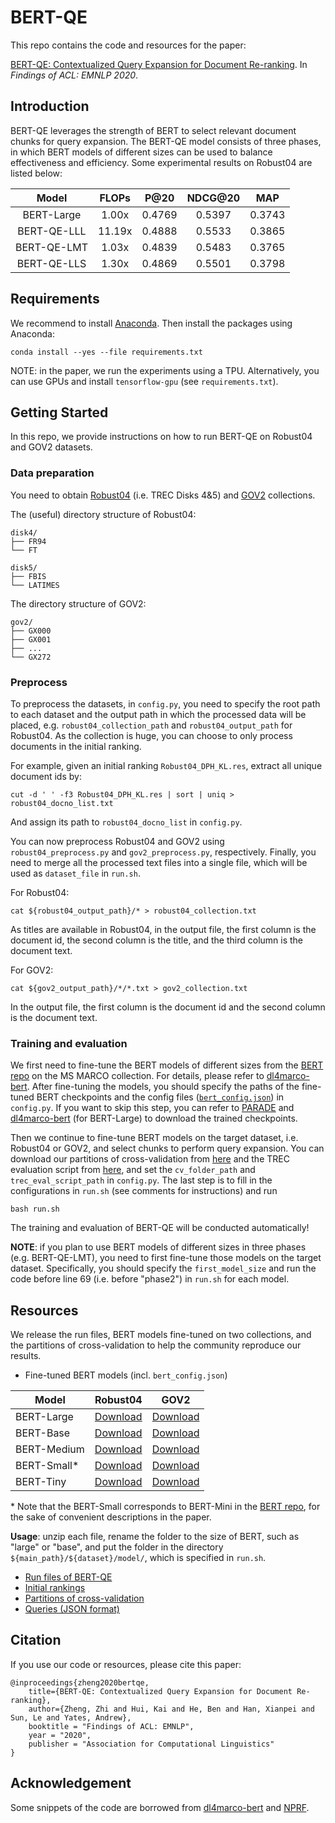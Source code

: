 # BERT-QE

This repo contains the code and resources for the paper:

 [BERT-QE: Contextualized Query Expansion for Document Re-ranking](https://arxiv.org/abs/2009.07258).
 In *Findings of ACL: EMNLP 2020*.

## Introduction
BERT-QE leverages the strength of BERT to select relevant document chunks for query expansion. The BERT-QE model consists of three phases, in which BERT models of different sizes can be used to balance effectiveness and efficiency. Some experimental results on Robust04 are listed below:


  Model    | FLOPs |  P@20 | NDCG@20 | MAP | 
:----------: | :------: | :------: | :------: | :----: |
BERT-Large    | 1.00x | 0.4769 | 0.5397 | 0.3743 |
BERT-QE-LLL   | 11.19x| 0.4888 | 0.5533 | 0.3865 |
BERT-QE-LMT   | 1.03x | 0.4839 | 0.5483 | 0.3765 |
BERT-QE-LLS   | 1.30x | 0.4869 | 0.5501 | 0.3798 |


## Requirements

We recommend to install [Anaconda](https://www.anaconda.com/). Then install the packages using Anaconda:
```
conda install --yes --file requirements.txt
```

NOTE: in the paper, we run the experiments using a TPU. Alternatively, you can use GPUs and install `tensorflow-gpu` (see `requirements.txt`).

## Getting Started

In this repo, we provide instructions on how to run BERT-QE on Robust04 and GOV2 datasets.

### Data preparation

You need to obtain [Robust04](https://trec.nist.gov/data_disks.html) (i.e. TREC Disks 4&5) and [GOV2](http://ir.dcs.gla.ac.uk/test_collections/gov2-summary.htm) collections.

The (useful) directory structure of Robust04:
```
disk4/
├── FR94
└── FT

disk5/
├── FBIS
└── LATIMES
```

The directory structure of GOV2:
```
gov2/
├── GX000
├── GX001
├── ...
└── GX272
```

### Preprocess 

To preprocess the datasets, in `config.py`, you need to specify the root path to each dataset and
the output path in which the processed data will be placed, e.g. `robust04_collection_path` and `robust04_output_path` for Robust04. 
As the collection is huge, you can choose to only process documents in the initial ranking.

For example, given an initial ranking `Robust04_DPH_KL.res`, extract all unique document ids by:
```
cut -d ' ' -f3 Robust04_DPH_KL.res | sort | uniq > robust04_docno_list.txt
```
And assign its path to `robust04_docno_list` in `config.py`.

You can now preprocess Robust04 and GOV2 using `robust04_preprocess.py` and `gov2_preprocess.py`, respectively.
Finally, you need to merge all the processed text files into a single file,
which will be used as `dataset_file` in `run.sh`.

For Robust04:
```
cat ${robust04_output_path}/* > robust04_collection.txt
```

As titles are available in Robust04, in the output file, the first column is the document id, the second column is the title, and the third column is the document text.


For GOV2:
```
cat ${gov2_output_path}/*/*.txt > gov2_collection.txt
```

In the output file, the first column is the document id and the second column is the document text.


### Training and evaluation

We first need to fine-tune the BERT models of different sizes from the [BERT repo](https://github.com/google-research/bert) on the MS MARCO collection. 
For details, please refer to [dl4marco-bert](https://github.com/nyu-dl/dl4marco-bert). 
After fine-tuning the models, you should specify the paths of the fine-tuned BERT checkpoints and the config files ([`bert_config.json`](#resources)) in `config.py`. 
If you want to skip this step, you can refer to [PARADE](https://github.com/canjiali/PARADE) and [dl4marco-bert](https://github.com/nyu-dl/dl4marco-bert) (for BERT-Large) to download the trained checkpoints.

Then we continue to fine-tune BERT models on the target dataset, i.e. Robust04 or GOV2, and select chunks to perform query expansion.
You can download our partitions of cross-validation from [here](#cv) and the TREC evaluation script from [here](https://trec.nist.gov/trec_eval/), and set the `cv_folder_path` and `trec_eval_script_path` in `config.py`. 
The last step is to fill in the configurations in `run.sh` (see comments for instructions) and run
```
bash run.sh
```

The training and evaluation of BERT-QE will be conducted automatically!

**NOTE**: if you plan to use BERT models of different sizes in three phases (e.g. BERT-QE-LMT), you need to first fine-tune those models on the target dataset.
Specifically, you should specify the `first_model_size` and run the code before line 69 (i.e. before "phase2") in `run.sh` for each model.

## Resources

We release the run files, BERT models fine-tuned on two collections, and the partitions of cross-validation to help the community reproduce our results.

* Fine-tuned BERT models (incl. `bert_config.json`)

| Model        | Robust04  | GOV2 | 
|--------------|----------|--------------------|
| BERT-Large | [Download](https://drive.google.com/drive/folders/1rdquOffuns-oRFWlFV6W7C3wn2w1PZip?usp=sharing)|  [Download](https://drive.google.com/drive/folders/18HVhdxlrg5rIcLXgiGwMaHa06NUYFeFY?usp=sharing)   |  
| BERT-Base    | [Download](https://drive.google.com/drive/folders/1KKsllpvPxwbnJDVJl23MbQy4KFQGtGTj?usp=sharing) |  [Download](https://drive.google.com/drive/folders/1KqcjHbnDvdHQFw-wkl9tYfDEUtB7Isg8?usp=sharing)   | 
| BERT-Medium   | [Download](https://drive.google.com/drive/folders/1rakEIVBQv3mZ_v9D6mVUAovWL_q-uYzm?usp=sharing) |   [Download](https://drive.google.com/drive/folders/1ucLyg_5eEFS7NTbAu-YpbRJY_Ers0F5Z?usp=sharing)   | 
| BERT-Small*    | [Download](https://drive.google.com/drive/folders/1FlhTwEiMNS0YOxKzORG7EGAETX5GpvF2?usp=sharing) |  [Download](https://drive.google.com/drive/folders/1HcjVMsiQYQpR8iI4QRxL0wo0d6RAR5uz?usp=sharing)   | 
| BERT-Tiny    | [Download](https://drive.google.com/drive/folders/1L7u86kECHDhmsGvdt6bfimT82BQLgZ7v?usp=sharing)  |  [Download](https://drive.google.com/drive/folders/1C__wzyeL95SmXjG7gNgfDdv9_Ygfp0RP?usp=sharing)   | 

\* Note that the BERT-Small corresponds to BERT-Mini in the [BERT repo](https://github.com/google-research/bert), for the sake of convenient descriptions in the paper.

**Usage**: unzip each file, rename the folder to the size of BERT, such as "large" or "base", and put the folder in the directory `${main_path}/${dataset}/model/`, which is specified in `run.sh`.

* [Run files of BERT-QE](https://drive.google.com/file/d/1ZaaDYXGHNoLa7YvHlIHPt22m0uZGxxVj/view?usp=sharing)
* [Initial rankings](https://drive.google.com/file/d/12p4FnLKW90qbdJLQaoZfjFTQXg_B-shq/view?usp=sharing)
* <a name="cv"></a>[Partitions of cross-validation](https://drive.google.com/file/d/1g2_S4xe34A8C1CWNZrEg6T8Q8mEgf1rl/view?usp=sharing)
* [Queries (JSON format)](https://drive.google.com/file/d/15jK4Rxqtl1Hrga8AQNAId-Ryl8cVyKgU/view?usp=sharing)
## Citation

If you use our code or resources, please cite this paper:
```
@inproceedings{zheng2020bertqe,
    title={BERT-QE: Contextualized Query Expansion for Document Re-ranking},
    author={Zheng, Zhi and Hui, Kai and He, Ben and Han, Xianpei and Sun, Le and Yates, Andrew},
    booktitle = "Findings of ACL: EMNLP",
    year = "2020",
    publisher = "Association for Computational Linguistics"
}
``` 
## Acknowledgement

Some snippets of the code are borrowed from [dl4marco-bert](https://github.com/nyu-dl/dl4marco-bert) and [NPRF](https://github.com/ucasir/NPRF).